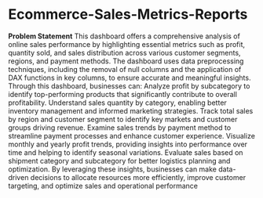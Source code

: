 # Ecommerce-Sales-Metrics-Reports
**Problem Statement**
This dashboard offers a comprehensive analysis of online sales performance by highlighting essential metrics such as profit, quantity sold, and sales distribution across various customer segments, regions, and payment methods. The dashboard uses data preprocessing techniques, including the removal of null columns and the application of DAX functions in key columns, to ensure accurate and meaningful insights.
Through this dashboard, businesses can:
Analyze profit by subcategory to identify top-performing products that significantly contribute to overall profitability.
Understand sales quantity by category, enabling better inventory management and informed marketing strategies.
Track total sales by region and customer segment to identify key markets and customer groups driving revenue.
Examine sales trends by payment method to streamline payment processes and enhance customer experience.
Visualize monthly and yearly profit trends, providing insights into performance over time and helping to identify seasonal variations.
Evaluate sales based on shipment category and subcategory for better logistics planning and optimization.
By leveraging these insights, businesses can make data-driven decisions to allocate resources more efficiently, improve customer targeting, and optimize sales and operational performance
